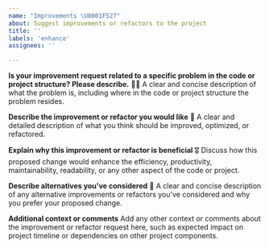 ```yaml
---
name: "Improvements \U0001F527"
about: Suggest improvements or refactors to the project
title: ''
labels: 'enhance'
assignees: ''

---
```


**Is your improvement request related to a specific problem in the code or project structure? Please describe.** 👨‍💻
A clear and concise description of what the problem is, including where in the code or project structure the problem resides.

**Describe the improvement or refactor you would like** 🎯
A clear and detailed description of what you think should be improved, optimized, or refactored.

**Explain why this improvement or refactor is beneficial** 🎖️
Discuss how this proposed change would enhance the efficiency, productivity, maintainability, readability, or any other aspect of the code or project.

**Describe alternatives you've considered** 🔄
A clear and concise description of any alternative improvements or refactors you've considered and why you prefer your proposed change.

**Additional context or comments**
Add any other context or comments about the improvement or refactor request here, such as expected impact on project timeline or dependencies on other project components.
